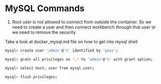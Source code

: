 # MySQL Commands

1. Root user is not allowed to connect from outside the container. So we need to create a user and then connect workbench through that user or we need to remove the security

Take a look at docker_mysql.md file on how to get into mysql shell

```bash
mysql> create user 'admin'@'%' identified by 'pass';
```

```bash
mysql> grant all privileges on *.* to 'admin'@'%' with grant option;
```

```bash
mysql> select host, user from mysql.user;
```

```bash
mysql> flush privileges;
```



